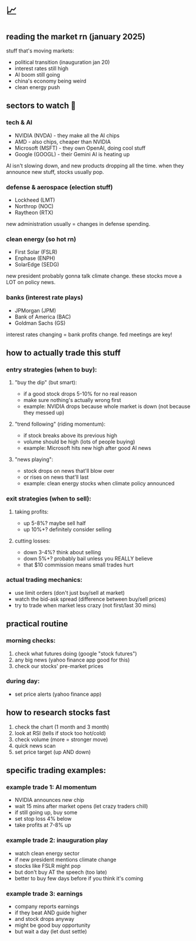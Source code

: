 # 📈

## reading the market rn (january 2025)
stuff that's moving markets:
- political transition (inauguration jan 20)
- interest rates still high
- AI boom still going
- china's economy being weird
- clean energy push

## sectors to watch 👀

### tech & AI 
- NVIDIA (NVDA) - they make all the AI chips
- AMD - also chips, cheaper than NVIDIA
- Microsoft (MSFT) - they own OpenAI, doing cool stuff
- Google (GOOGL) - their Gemini AI is heating up

AI isn't slowing down, and new products dropping all the time. when they announce new stuff, stocks usually pop.

### defense & aerospace (election stuff)
- Lockheed (LMT)
- Northrop (NOC)
- Raytheon (RTX)

new administration usually = changes in defense spending.

### clean energy (so hot rn)
- First Solar (FSLR)
- Enphase (ENPH)
- SolarEdge (SEDG)

new president probably gonna talk climate change. these stocks move a LOT on policy news.

### banks (interest rate plays)
- JPMorgan (JPM)
- Bank of America (BAC)
- Goldman Sachs (GS)

interest rates changing = bank profits change. fed meetings are key!

## how to actually trade this stuff

### entry strategies (when to buy):
1. "buy the dip" (but smart):
   - if a good stock drops 5-10% for no real reason
   - make sure nothing's actually wrong first
   - example: NVIDIA drops because whole market is down (not because they messed up)

2. "trend following" (riding momentum):
   - if stock breaks above its previous high
   - volume should be high (lots of people buying)
   - example: Microsoft hits new high after good AI news

3. "news playing":
   - stock drops on news that'll blow over
   - or rises on news that'll last
   - example: clean energy stocks when climate policy announced

### exit strategies (when to sell):
1. taking profits:
   - up 5-8%? maybe sell half
   - up 10%+? definitely consider selling

2. cutting losses:
   - down 3-4%? think about selling
   - down 5%+? probably bail unless you REALLY believe
   - that $10 commission means small trades hurt

### actual trading mechanics:
- use limit orders (don't just buy/sell at market)
- watch the bid-ask spread (difference between buy/sell prices)
- try to trade when market less crazy (not first/last 30 mins)

## practical routine

### morning checks:
1. check what futures doing (google "stock futures")
2. any big news (yahoo finance app good for this)
3. check our stocks' pre-market prices

### during day:
- set price alerts (yahoo finance app)

## how to research stocks fast
1. check the chart (1 month and 3 month)
2. look at RSI (tells if stock too hot/cold)
3. check volume (more = stronger move)
4. quick news scan
5. set price target (up AND down)

## specific trading examples:

### example trade 1: AI momentum
- NVIDIA announces new chip
- wait 15 mins after market opens (let crazy traders chill)
- if still going up, buy some
- set stop loss 4% below
- take profits at 7-8% up

### example trade 2: inauguration play
- watch clean energy sector
- if new president mentions climate change
- stocks like FSLR might pop
- but don't buy AT the speech (too late)
- better to buy few days before if you think it's coming

### example trade 3: earnings
- company reports earnings
- if they beat AND guide higher
- and stock drops anyway
- might be good buy opportunity
- but wait a day (let dust settle)